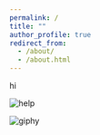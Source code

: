 ```yaml
---
permalink: /
title: ""
author_profile: true
redirect_from: 
  - /about/
  - /about.html
---
```


hi


![help](< src="https://giphy.com/gifs/this-is-fine-9M5jK4GXmD5o1irGrF">)

![giphy](https://github.com/user-attachments/assets/aa708c45-b048-4e12-aed6-f24ae1a8f632)
